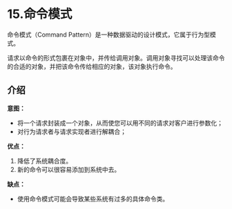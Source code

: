 # 15.命令模式

命令模式（Command Pattern）是一种数据驱动的设计模式，它属于行为型模式。

请求以命令的形式包裹在对象中，并传给调用对象。调用对象寻找可以处理该命令的合适的对象，并把该命令传给相应的对象，该对象执行命令。

## 介绍

**意图：**

* 将一个请求封装成一个对象，从而使您可以用不同的请求对客户进行参数化；
* 对行为请求者与请求实现者进行解耦合；

**优点：**

1. 降低了系统耦合度。
2. 新的命令可以很容易添加到系统中去。

**缺点：**

* 使用命令模式可能会导致某些系统有过多的具体命令类。
